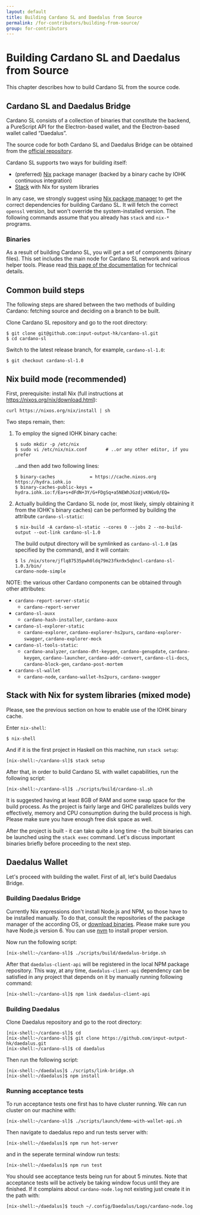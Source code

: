 ```yaml
---
layout: default
title: Building Cardano SL and Daedalus from Source
permalink: /for-contributors/building-from-source/
group: for-contributors
---
```


<!-- Reviewed at c507f6675c16810ba9ca72b71dac57288fd1735c -->

# Building Cardano SL and Daedalus from Source

This chapter describes how to build Cardano SL from the source code.

<!-- CARDANO_SL_README_BEGIN_4 -->
## Cardano SL and Daedalus Bridge

Cardano SL consists of a collection of binaries that constitute
the backend, a PureScript API for the Electron-based wallet, and the
Electron-based wallet called “Daedalus”.

The source code for both Cardano SL and Daedalus Bridge can be obtained
from the [official repository](https://github.com/input-output-hk/cardano-sl).

Cardano SL supports two ways for building itself:

-   (preferred) [Nix](https://nixos.org/nix/) package manager (backed by a binary cache by IOHK continuous integration)
-   [Stack](https://haskellstack.org) with Nix for system libraries

In any case, we strongly suggest using [Nix package manager](https://nixos.org/nix/download.html) to get the correct dependencies for building Cardano SL. It will fetch the correct `openssl` version, but won't override the system-installed version. The following commands assume that you already has `stack` and `nix-*` programs.

### Binaries

As a result of building Cardano SL, you will get a set of components (binary files). This set includes the main node for Cardano SL network and various helper tools. Please read [this page of the documentation](https://cardanodocs.com/technical/cli-options/) for technical details.
<!-- CARDANO_SL_README_END_4 -->

## Common build steps

The following steps are shared between the two methods of building Cardano: fetching source and deciding on a branch to be built.

Clone Cardano SL repository and go to the root directory:

    $ git clone git@github.com:input-output-hk/cardano-sl.git
    $ cd cardano-sl

Switch to the latest release branch, for example, `cardano-sl-1.0`:

    $ git checkout cardano-sl-1.0

## Nix build mode (recommended)

First, prerequisite: install Nix (full instructions at https://nixos.org/nix/download.html):

    curl https://nixos.org/nix/install | sh

Two steps remain, then:

1.  To employ the signed IOHK binary cache:

        $ sudo mkdir -p /etc/nix
        $ sudo vi /etc/nix/nix.conf       # ..or any other editor, if you prefer

    ..and then add two following lines:

        $ binary-caches             = https://cache.nixos.org https://hydra.iohk.io
        $ binary-caches-public-keys = hydra.iohk.io:f/Ea+s+dFdN+3Y/G+FDgSq+a5NEWhJGzdjvKNGv0/EQ=

2.  Actually building the Cardano SL node (or, most likely, simply obtaining it
    from the IOHK's binary caches) can be performed by building the attribute `cardano-sl-static`:

        $ nix-build -A cardano-sl-static --cores 0 --jobs 2 --no-build-output --out-link cardano-sl-1.0

    The build output directory will be symlinked as `cardano-sl-1.0` (as specified by the command), and it will contain:

        $ ls /nix/store/jflq87535pwh0ldq79m23fkn9x5qbncl-cardano-sl-1.0.3/bin/
        cardano-node-simple

NOTE: the various other Cardano components can be obtained through other attributes:

-  `cardano-report-server-static`
   - `cardano-report-server`
-  `cardano-sl-auxx`
   - `cardano-hash-installer`, `cardano-auxx`
-  `cardano-sl-explorer-static`
   - `cardano-explorer`, `cardano-explorer-hs2purs`, `cardano-explorer-swagger`, `cardano-explorer-mock`
-  `cardano-sl-tools-static`:
   - `cardano-analyzer`, `cardano-dht-keygen`, `cardano-genupdate`, `cardano-keygen`, `cardano-launcher`, `cardano-addr-convert`, `cardano-cli-docs`, `cardano-block-gen`, `cardano-post-mortem`
-  `cardano-sl-wallet`
   - `cardano-node`, `cardano-wallet-hs2purs`, `cardano-swagger`

## Stack with Nix for system libraries (mixed mode)

Please, see the previous section on how to enable use of the IOHK binary cache.

Enter `nix-shell`:

    $ nix-shell

And if it is the first project in Haskell on this machine, run `stack setup`:

    [nix-shell:~/cardano-sl]$ stack setup

After that, in order to build Cardano SL with wallet capabilities, run the following script:

    [nix-shell:~/cardano-sl]$ ./scripts/build/cardano-sl.sh

It is suggested having at least 8GB of RAM and some swap space for the build process. As the project is fairly large and GHC parallelizes builds very effectively, memory and CPU consumption during the build process is high. Please make sure you have enough free disk space as well.

After the project is built - it can take quite a long time -  the built binaries can be launched using the `stack exec` command. Let's discuss important binaries briefly before proceeding to the next step.

## Daedalus Wallet

Let's proceed with building the wallet. First of all, let's build Daedalus Bridge.

### Building Daedalus Bridge

Currently Nix expressions don't install Node.js and NPM, so those have to be installed manually.
To do that, consult the repositories of the package manager of the according OS, or [download binaries](https://nodejs.org/en/download/). Please make sure you have Node.js version 6. You can use [nvm](https://github.com/creationix/nvm#installation)
to install proper version.

Now run the following script:

    [nix-shell:~/cardano-sl]$ ./scripts/build/daedalus-bridge.sh

After that `daedalus-client-api` will be registered in the local NPM package repository. This way, at any time, `daedalus-client-api` dependency can be satisfied in any project that depends on it by manually running following command:

    [nix-shell:~/cardano-sl]$ npm link daedalus-client-api

### Building Daedalus

Clone Daedalus repository and go to the root directory:

    [nix-shell:~/cardano-sl]$ cd
    [nix-shell:~/cardano-sl]$ git clone https://github.com/input-output-hk/daedalus.git
    [nix-shell:~/cardano-sl]$ cd daedalus

Then run the following script: 

    [nix-shell:~/daedalus]$ ./scripts/link-bridge.sh
    [nix-shell:~/daedalus]$ npm install

### Running acceptance tests

To run acceptance tests one first has to have cluster running. We can run cluster on our machine with:

    [nix-shell:~/cardano-sl]$ ./scripts/launch/demo-with-wallet-api.sh

Then navigate to daedalus repo and run tests server with:

    [nix-shell:~/daedalus]$ npm run hot-server

and in the seperate terminal window run tests:

    [nix-shell:~/daedalus]$ npm run test

You should see acceptance tests being run for about 5 minutes. Note that acceptance tests will be actively be taking window focus until they are finished. If it complains about `cardano-node.log` not existing just create it in the path with:

    [nix-shell:~/daedalus]$ touch ~/.config/Daedalus/Logs/cardano-node.log
